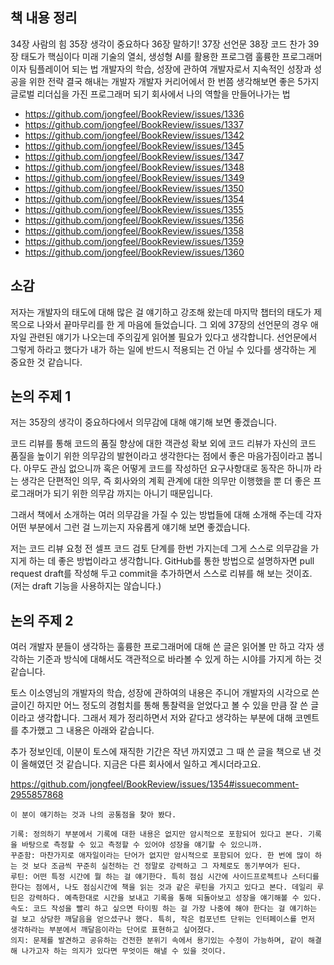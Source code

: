 ## 책 내용 정리

34장 사람의 힘
35장 생각이 중요하다
36장 말하기!
37장 선언문
38장 코드 찬가
39장 태도가 핵심이다
미래 기술의 열쇠, 생성형 AI를 활용한 프로그램
훌륭한 프로그래머이자 팀플레이어 되는 법
개발자의 학습, 성장에 관하여
개발자로서 지속적인 성장과 성공을 위한 전략
결국 해내는 개발자
개발자 커리어에서 한 번쯤 생각해보면 좋은 5가지
글로벌 리더십을 가진 프로그래머 되기
회사에서 나의 역할을 만들어나가는 법

- https://github.com/jongfeel/BookReview/issues/1336
- https://github.com/jongfeel/BookReview/issues/1337
- https://github.com/jongfeel/BookReview/issues/1342
- https://github.com/jongfeel/BookReview/issues/1345
- https://github.com/jongfeel/BookReview/issues/1347
- https://github.com/jongfeel/BookReview/issues/1348
- https://github.com/jongfeel/BookReview/issues/1349
- https://github.com/jongfeel/BookReview/issues/1350
- https://github.com/jongfeel/BookReview/issues/1354
- https://github.com/jongfeel/BookReview/issues/1355
- https://github.com/jongfeel/BookReview/issues/1356
- https://github.com/jongfeel/BookReview/issues/1358
- https://github.com/jongfeel/BookReview/issues/1359
- https://github.com/jongfeel/BookReview/issues/1360


## 소감

저자는 개발자의 태도에 대해 많은 걸 얘기하고 강조해 왔는데 마지막 챕터의 태도가 제목으로 나와서 끝마무리를 한 게 마음에 들었습니다.
그 외에 37장의 선언문의 경우 애자일 관련된 얘기가 나오는데 주의깊게 읽어볼 필요가 있다고 생각합니다. 선언문에서 그렇게 하라고 했다가 내가 하는 일에 반드시 적용되는 건 아닐 수 있다를 생각하는 게 중요한 것 같습니다.

## 논의 주제 1

저는 35장의 생각이 중요하다에서 의무감에 대해 얘기해 보면 좋겠습니다.

코드 리뷰를 통해 코드의 품질 향상에 대한 객관성 확보 외에
코드 리뷰가 자신의 코드 품질을 높이기 위한 의무감의 발현이라고 생각한다는 점에서 좋은 마음가짐이라고 봅니다.
아무도 관심 없으니까 혹은 어떻게 코드를 작성하던 요구사항대로 동작은 하니까 라는 생각은
단편적인 의무, 즉 회사와의 계획 관계에 대한 의무만 이행했을 뿐
더 좋은 프로그래머가 되기 위한 의무감 까지는 아니기 때문입니다.

그래서 책에서 소개하는 여러 의무감을 가질 수 있는 방법들에 대해 소개해 주는데
각자 어떤 부분에서 그런 걸 느끼는지 자유롭게 얘기해 보면 좋겠습니다.

저는 코드 리뷰 요청 전 셀프 코드 검토 단계를 한번 가지는데
그게 스스로 의무감을 가지게 하는 데 좋은 방법이라고 생각합니다.
GitHub를 통한 방법으로 설명하자면 pull request draft를 작성해 두고 commit을 추가하면서 스스로 리뷰를 해 보는 것이죠.
(저는 draft 기능을 사용하지는 않습니다.)

## 논의 주제 2

여러 개발자 분들이 생각하는 훌륭한 프로그래머에 대해 쓴 글은 읽어볼 만 하고
각자 생각하는 기준과 방식에 대해서도 객관적으로 바라볼 수 있게 하는 시야를 가지게 하는 것 같습니다.

토스 이소영님의 개발자의 학습, 성장에 관하여의 내용은
주니어 개발자의 시각으로 쓴 글이긴 하지만 어느 정도의 경험치를 통해 통찰력을 얻었다고 볼 수 있을 만큼 잘 쓴 글이라고 생각합니다.
그래서 제가 정리하면서 저와 같다고 생각하는 부분에 대해 코멘트를 추가했고 그 내용은 아래와 같습니다. 

추가 정보인데, 이분이 토스에 재직한 기간은 작년 까지였고 그 때 쓴 글을 책으로 낸 것이 올해였던 것 같습니다.
지금은 다른 회사에서 일하고 계시더라고요.

https://github.com/jongfeel/BookReview/issues/1354#issuecomment-2955857868

```
이 분이 얘기하는 것과 나의 공통점을 찾아 봤다.

기록: 정의하기 부분에서 기록에 대한 내용은 없지만 암시적으로 포함되어 있다고 본다. 기록을 바탕으로 측정할 수 있고 측정할 수 있어야 성장을 얘기할 수 있으니까.
꾸준함: 마찬가지로 애자일이라는 단어가 없지만 암시적으로 포함되어 있다. 한 번에 많이 하는 것 보다 조금씩 꾸준히 실천하는 건 정말로 강력하고 그 자체로도 동기부여가 된다.
루틴: 어떤 특정 시간에 뭘 하는 걸 얘기한다. 특히 점심 시간에 사이드프로젝트나 스터디를 한다는 점에서, 나도 점심시간에 책을 읽는 것과 같은 루틴을 가지고 있다고 본다. 데일리 루틴은 강력하다. 예측한대로 시간을 보내고 기록을 통해 되돌아보고 성장을 얘기해볼 수 있다.
속도: 코드 작성을 빨리 하고 싶으면 타이핑 하는 걸 가장 나중에 해야 한다는 걸 얘기하는 걸 보고 상당한 깨달음을 얻으셨구나 했다. 특히, 작은 컴포넌트 단위는 인터페이스를 먼저 생각하라는 부분에서 깨달음이라는 단어로 표현하고 싶어졌다.
의지: 문제를 발견하고 공유하는 건전한 분위기 속에서 용기있는 수정이 가능하며, 같이 해결해 나가고자 하는 의지가 있다면 무엇이든 해낼 수 있을 것이다.
```